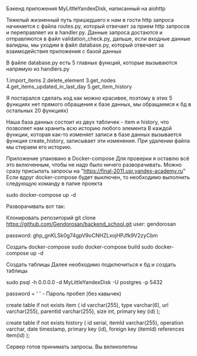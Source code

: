 Бэкенд приложения MyLittleYandexDisk, написанный на aiohttp

Тяжелый жизненный путь пришедшего к нам в гости http запроса начинается с файла routes.py, 
который отвечает за прием http запросов и переправляет их в handler.py.
Данные запроса достаются и отправляются в файл validation_check.py, дальше, если входные данные валидны,
мы уходим в файл database.py, который отвечает за взаимодействия приложения с базой данных

В файле database.py есть 5 главных функций, которые вызываются напрямую из handlers.py

1.import_items
2.delete_element
3.get_nodes
4.get_items_updated_in_last_day
5.get_item_history

Я постарался сделать код как можно красивее, поэтому в этих 5 функциях нет прямого обращения к базе данных,
мы обращаемся к бд в остальных 20 функциях)

Наша база данных состоит из двух табличек - item и history, что позволяет нам хранить всю историю любого элемента
В каждой функции, которая как-то изменяет записи в базе данных вызывается функция create_history,
записывает эти изменения. При удалении файла мы стираем его историю.

Приложение упаковано в Docker-compose Для проверки я оставлю всё это включенным, чтобы не надо было ничего разворачивать.
Можно сразу присылать запросы на "https://final-2011.usr.yandex-academy.ru"
Если вдруг docker-compose будет выключен, то необходимо выполнить следующую команду в папке проекта

sudo docker-compose up -d

Разворачивать вот так:

Клонировать репозиторий git clone https://github.com/Gendorosan/backend_school.git
user: gendorosan

password: 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

Создать docker-compose 
sudo docker-compose build 
sudo docker-compose up -d

Создать таблицы Далее необходимо подключиться к бд и создать таблицы

sudo psql -h 0.0.0.0 -d MyLittleYandexDisk -U postgres -p 5432

password = ' ' - Пароль пробел (без кавычек)

create table if not exists item ( id varchar(255), type varchar(6), url varchar(255), parentId varchar(255), size int, primary key (id) );

create table if not exists history ( id serial, itemId varchar(255), operation varchar, date timestamp, primary key (id), foreign key (itemId) references item(id) );

Сервер готов принимать запросы. Вы великолепны
